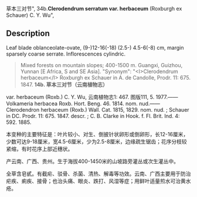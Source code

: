 草本三对节",
34b.**Clerodendrum serratum var. herbaceum** (Roxburgh ex Schauer) C. Y. Wu",

## Description
Leaf blade oblanceolate-ovate, (9-)12-16(-18)  (2.5-) 4.5-6(-8) cm, margin sparsely coarse serrate. Inflorescences cylindric.

> Mixed forests on mountain slopes; 400-1500 m. Guangxi, Guizhou, Yunnan [E Africa, S and SE Asia].
  "Synonym": "&lt;I&gt;Clerodendrum herbaceum&lt;/I&gt; Roxburgh ex Schauer in A. de Candolle, Prodr. 11: 675. 1847.
**14b. 草本三对节（云南植物志）**

var. herbaceum (Roxb.) C. Y. Wu, 云南植物志1: 467. 图版111, 5. 1977.——Volkameria herbacea Roxb. Hort. Beng. 46. 1814. nom. nud.——Clerodendron herbaceum (Roxb.) Wall. Cat. 1815, 1829. nom. nud. ; Schauer in DC. Prodr. 11: 675. 1847. descr. ; C. B. Clarke in Hook. f. Fl. Brit. Ind. 4: 592. 1885.

本变种的主要特征是：叶片较小、对生、倒披针状卵形或倒卵形，长12-16厘米，少数可达9-18厘米，宽4.5-6厘米，少为2.5-8厘米，边缘疏生锯齿；花序分枝较紧缩，有时花序上部近穗状。

产云南、广西、贵州。生于海拔400-1450米的山坡路旁灌丛或次生灌丛中。

全草含皂甙。有截疟、驳骨、杀菌、清热、解毒等功效。云南、广西主要用于防治疟疾、痢疾、接骨；也治头痛、眼炎、跌打、风湿等症；用鲜叶适量煎水可治黄水疮。
